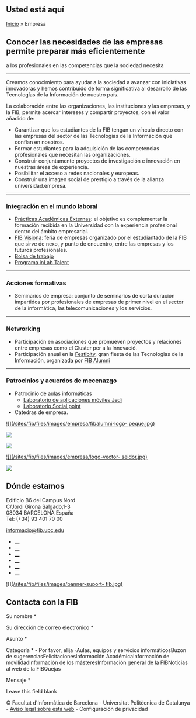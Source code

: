## Usted está aquí

[Inicio](/es) » Empresa

## Conocer las necesidades de las empresas permite preparar más eficientemente
a los profesionales en las competencias que la sociedad necesita

* * *

Creamos conocimiento para ayudar a la sociedad a avanzar con iniciativas
innovadoras y hemos contribuido de forma significativa al desarrollo de las
Tecnologías de la Información de nuestro país.

La colaboración entre las organizaciones, las instituciones y las empresas, y
la FIB, permite acercar intereses y compartir proyectos, con el valor añadido
de:

  * Garantizar que los estudiantes de la FIB tengan un vínculo directo con las empresas del sector de las Tecnologías de la Información que confían en nosotros.
  * Formar estudiantes para la adquisición de las competencias profesionales que necesitan las organizaciones.
  * Construir conjuntamente proyectos de investigación e innovación en nuestras áreas de experiencia.
  * Posibilitar el acceso a redes nacionales y europeas.
  * Construir una imagen social de prestigio a través de la alianza universidad.empresa.



___

### Integración en el mundo laboral

  * [Prácticas Académicas Externas](/es/empresa/practicas-en-empresa): el objetivo es complementar la formación recibida en la Universidad con la experiencia profesional dentro del ámbito empresarial.
  * [FIB Visiona](/es/empresa/fib-visiona): feria de empresas organizado por el estudiantado de la FIB que sirve de nexo, y punto de encuentro, entre las empresas y los futuros profesionales.
  * [Bolsa de trabajo](/es/empresa/bolsa-de-trabajo)
  * [Programa inLab Talent](http://inlab.fib.upc.edu/es/programa-de-formacion-talent)

___

### Acciones formativas

  * Seminarios de empresa: conjunto de seminarios de corta duración impartidos por profesionales de empresas de primer nivel en el sector de la informática, las telecomunicaciones y los servicios.

___

### Networking

  * Participación en asociaciones que promueven proyectos y relaciones entre empresas como el Cluster per a la Innovació.
  * Participación anual en la [Festibity](http://www.festibity.com/), gran fiesta de las Tecnologias de la Información, organizada por [FIB Alumni](http://www.fibalumni.net/)

___

### Patrocinios y acuerdos de mecenazgo

  * Patrocinio de aulas informáticas 
    * [Laboratorio de aplicaciones móviles Jedi](/es/empresa/patrocinios/laboratorio-de-aplicaciones-moviles-jedi)
    * [Laboratorio Social point](/es/empresa/patrocinios/laboratorio-social-point)
  * Cátedras de empresa.

[![](/sites/fib/files/images/empresa/fibalumni-logo-
peque.jpg)](https://www.fibalumni.net/)

[![](/sites/fib/files/images/nttdata.png)](https://nttdata-solutions.com/es/)

[![](/sites/fib/files/images/empresa/thoughtworks.jpg)](https://www.thoughtworks.com/es/)

[![](/sites/fib/files/images/empresa/logo-vector-
seidor.jpg)](https://www.seidor.es/content/seidorweb/es.html)

![](/sites/fib/files/images/empresa/aimsum-logo.jpg)

## Dónde estamos

Edificio B6 del Campus Nord  
C/Jordi Girona Salgado,1-3  
08034 BARCELONA España  
Tel: (+34) 93 401 70 00

[informacio@fib.upc.edu](mailto:informacio@fib.upc.edu)

  * [__](/es/noticies/rss.rss)
  * [__](https://www.facebook.com/fib.upc)
  * [__](https://twitter.com/fib_upc)
  * [__](https://www.flickr.com/photos/fib-upc/albums)
  * [__](https://www.youtube.com/user/mediafib)
  * [__](https://www.instagram.com/fib.upc/)

[![](/sites/fib/files/images/banner-suport-
fib.jpg)](http://suport.fib.upc.edu)

## Contacta con la FIB

Su nombre *

Su dirección de correo electrónico *

Asunto *

Categoría * \- Por favor, elija -Aulas, equipos y servicios informáticosBuzon
de sugerenciasFelicitacionesInformación AcadémicaInformación de
movilidadInformación de los másteresInformación general de la FIBNoticias al
web de la FIBQuejas

Mensaje *

Leave this field blank

© Facultat d'Informàtica de Barcelona - Universitat Politècnica de Catalunya -
[Avíso legal sobre esta web](/es/aviso-legal-sobre-esta-web) \- Configuración
de privacidad

